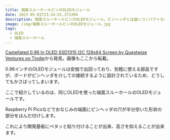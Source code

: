 ```yaml
---
title: 端面スルーホールピンのOLEDモジュール
date: 2023-05-01T23:24:51.371394
description: 端面スルーホールピンのOLEDモジュール。ピンヘッダとは違いコンパクトなのが売り
image: /img/端面スルーホールピンのOLEDモジュール.jpg
tags:
  - OLED
  - 端面スルーホール
---
```

[Castellated 0.96 In OLED SSD1315 I2C 128x64 Screen by Questwise Ventures on Tindie](https://www.tindie.com/products/questwise-ventures/castellated-096-in-oled-ssd1315-i2c-128x64-screen/)から発見。画像もここから転載。

0.96インチのOLEDモジュールは安価で出回っており、気軽に使える部品ですが、ボードがピンヘッダを介しての接続するように設計されているため、どうしてもかさばってしまいます。

ここで紹介しているのは、同じOLEDを使った端面スルーホールのOLEDモジュールです。

Raspberry Pi Picoなどでおなじみの端面にピンヘッダの穴が半分空いた形状の部分をはんだ付けします。

これにより開発基板にペタッと貼り付けることが出来、高さを抑えることが出来ます。



